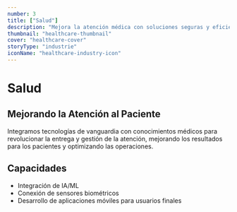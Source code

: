 ```yaml
---
number: 3
title: ["Salud"]
description: "Mejora la atención médica con soluciones seguras y eficientes que conectan a pacientes y proveedores, optimizan flujos de trabajo y mejoran la atención al paciente."
thumbnail: "healthcare-thumbnail"
cover: "healthcare-cover"
storyType: "industrie"
iconName: "healthcare-industry-icon"
---
```


# Salud

## Mejorando la Atención al Paciente

Integramos tecnologías de vanguardia con conocimientos médicos para revolucionar la entrega y gestión de la atención, mejorando los resultados para los pacientes y optimizando las operaciones.

## Capacidades

* Integración de IA/ML
* Conexión de sensores biométricos
* Desarrollo de aplicaciones móviles para usuarios finales

